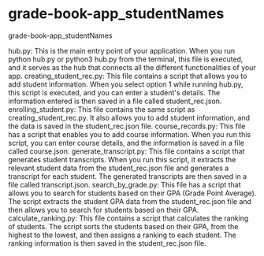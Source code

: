 # grade-book-app_studentNames
grade-book-app_studentNames

hub.py: This is the main entry point of your application. When you run python hub.py or python3 hub.py from the terminal, this file is executed, and it serves as the hub that connects all the different functionalities of your app.
creating_student_rec.py: This file contains a script that allows you to add student information. When you select option 1 while running hub.py, this script is executed, and you can enter a student's details. The information entered is then saved in a file called student_rec.json.
enrolling_student.py: This file contains the same script as creating_student_rec.py. It also allows you to add student information, and the data is saved in the student_rec.json file.
course_records.py: This file has a script that enables you to add course information. When you run this script, you can enter course details, and the information is saved in a file called course.json.
generate_transcript.py: This file contains a script that generates student transcripts. When you run this script, it extracts the relevant student data from the student_rec.json file and generates a transcript for each student. The generated transcripts are then saved in a file called transcript.json.
search_by_grade.py: This file has a script that allows you to search for students based on their GPA (Grade Point Average). The script extracts the student GPA data from the student_rec.json file and then allows you to search for students based on their GPA.
calculate_ranking.py: This file contains a script that calculates the ranking of students. The script sorts the students based on their GPA, from the highest to the lowest, and then assigns a ranking to each student. The ranking information is then saved in the student_rec.json file.
